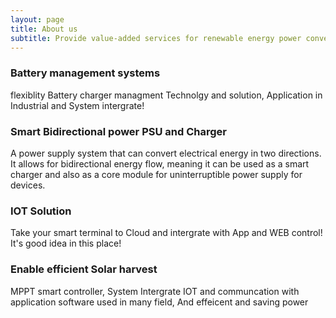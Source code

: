 ```yaml
---
layout: page
title: About us
subtitle: Provide value-added services for renewable energy power conversion, power supply, battery charging management, and related systems!.
---
```


### Battery management systems

flexiblity Battery charger managment Technolgy and solution, Application in Industrial and System intergrate!

### Smart Bidirectional power PSU and Charger

A power supply system that can convert electrical energy in two directions. It allows for bidirectional energy flow, meaning it can be used as a smart charger and also as a core module for uninterruptible power supply for devices.

### IOT Solution

Take your smart terminal to Cloud and intergrate with App and WEB control! It's good idea in this place!

### Enable efficient Solar harvest

MPPT smart controller, System Intergrate IOT and communcation with application software used in many field, And effeicent and saving power
